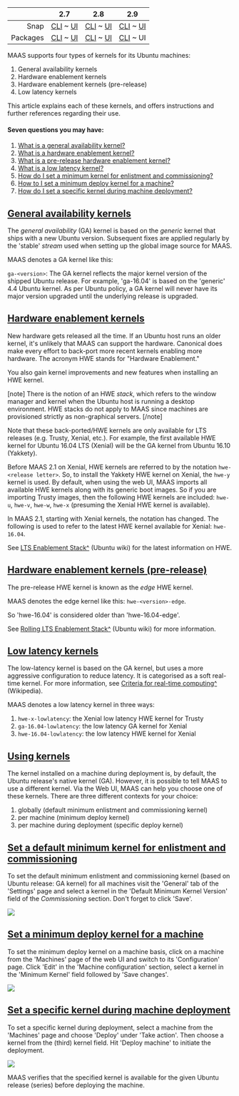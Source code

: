 <!-- deb-2-7-cli
||2.7|2.8|2.9|
|-----:|:-----:|:-----:|:-----:|
|Snap|[CLI](/t/ubuntu-kernels/3174) ~ [UI](/t/ubuntu-kernels/3175)|[CLI](/t/ubuntu-kernels/3176) ~ [UI](/t/ubuntu-kernels/3177)|[CLI](/t/ubuntu-kernels/3178) ~ [UI](/t/ubuntu-kernels/3179)|
|Packages|CLI ~ [UI](/t/ubuntu-kernels/3181)|[CLI](/t/ubuntu-kernels/3182) ~ [UI](/t/ubuntu-kernels/3183)|[CLI](/t/ubuntu-kernels/3184) ~ [UI](/t/ubuntu-kernels/3185)|
 deb-2-7-cli -->

<!-- deb-2-7-ui
||2.7|2.8|2.9|
|-----:|:-----:|:-----:|:-----:|
|Snap|[CLI](/t/ubuntu-kernels/3174) ~ [UI](/t/ubuntu-kernels/3175)|[CLI](/t/ubuntu-kernels/3176) ~ [UI](/t/ubuntu-kernels/3177)|[CLI](/t/ubuntu-kernels/3178) ~ [UI](/t/ubuntu-kernels/3179)|
|Packages|[CLI](/t/ubuntu-kernels/3180) ~ UI|[CLI](/t/ubuntu-kernels/3182) ~ [UI](/t/ubuntu-kernels/3183)|[CLI](/t/ubuntu-kernels/3184) ~ [UI](/t/ubuntu-kernels/3185)|
 deb-2-7-ui -->

<!-- deb-2-8-cli
||2.7|2.8|2.9|
|-----:|:-----:|:-----:|:-----:|
|Snap|[CLI](/t/ubuntu-kernels/3174) ~ [UI](/t/ubuntu-kernels/3175)|[CLI](/t/ubuntu-kernels/3176) ~ [UI](/t/ubuntu-kernels/3177)|[CLI](/t/ubuntu-kernels/3178) ~ [UI](/t/ubuntu-kernels/3179)|
|Packages|[CLI](/t/ubuntu-kernels/3180) ~ [UI](/t/ubuntu-kernels/3181)|CLI ~ [UI](/t/ubuntu-kernels/3183)|[CLI](/t/ubuntu-kernels/3184) ~ [UI](/t/ubuntu-kernels/3185)|
 deb-2-8-cli -->

<!-- deb-2-8-ui
||2.7|2.8|2.9|
|-----:|:-----:|:-----:|:-----:|
|Snap|[CLI](/t/ubuntu-kernels/3174) ~ [UI](/t/ubuntu-kernels/3175)|[CLI](/t/ubuntu-kernels/3176) ~ [UI](/t/ubuntu-kernels/3177)|[CLI](/t/ubuntu-kernels/3178) ~ [UI](/t/ubuntu-kernels/3179)|
|Packages|[CLI](/t/ubuntu-kernels/3180) ~ [UI](/t/ubuntu-kernels/3181)|[CLI](/t/ubuntu-kernels/3182) ~ UI|[CLI](/t/ubuntu-kernels/3184) ~ [UI](/t/ubuntu-kernels/3185)|
 deb-2-8-ui -->

<!-- deb-2-9-cli
||2.7|2.8|2.9|
|-----:|:-----:|:-----:|:-----:|
|Snap|[CLI](/t/ubuntu-kernels/3174) ~ [UI](/t/ubuntu-kernels/3175)|[CLI](/t/ubuntu-kernels/3176) ~ [UI](/t/ubuntu-kernels/3177)|[CLI](/t/ubuntu-kernels/3178) ~ [UI](/t/ubuntu-kernels/3179)|
|Packages|[CLI](/t/ubuntu-kernels/3180) ~ [UI](/t/ubuntu-kernels/3181)|[CLI](/t/ubuntu-kernels/3182) ~ [UI](/t/ubuntu-kernels/3183)|CLI ~ [UI](/t/ubuntu-kernels/3185)|
 deb-2-9-cli -->

||2.7|2.8|2.9|
|-----:|:-----:|:-----:|:-----:|
|Snap|[CLI](/t/ubuntu-kernels/3174) ~ [UI](/t/ubuntu-kernels/3175)|[CLI](/t/ubuntu-kernels/3176) ~ [UI](/t/ubuntu-kernels/3177)|[CLI](/t/ubuntu-kernels/3178) ~ [UI](/t/ubuntu-kernels/3179)|
|Packages|[CLI](/t/ubuntu-kernels/3180) ~ [UI](/t/ubuntu-kernels/3181)|[CLI](/t/ubuntu-kernels/3182) ~ [UI](/t/ubuntu-kernels/3183)|[CLI](/t/ubuntu-kernels/3184) ~ UI|

<!-- snap-2-7-cli
||2.7|2.8|2.9|
|-----:|:-----:|:-----:|:-----:|
|Snap|CLI ~ [UI](/t/ubuntu-kernels/3175)|[CLI](/t/ubuntu-kernels/3176) ~ [UI](/t/ubuntu-kernels/3177)|[CLI](/t/ubuntu-kernels/3178) ~ [UI](/t/ubuntu-kernels/3179)|
|Packages|[CLI](/t/ubuntu-kernels/3180) ~ [UI](/t/ubuntu-kernels/3181)|[CLI](/t/ubuntu-kernels/3182) ~ [UI](/t/ubuntu-kernels/3183)|[CLI](/t/ubuntu-kernels/3184) ~ [UI](/t/ubuntu-kernels/3185)|
 snap-2-7-cli -->

<!-- snap-2-7-ui
||2.7|2.8|2.9|
|-----:|:-----:|:-----:|:-----:|
|Snap|[CLI](/t/ubuntu-kernels/3174) ~ UI|[CLI](/t/ubuntu-kernels/3176) ~ [UI](/t/ubuntu-kernels/3177)|[CLI](/t/ubuntu-kernels/3178) ~ [UI](/t/ubuntu-kernels/3179)|
|Packages|[CLI](/t/ubuntu-kernels/3180) ~ [UI](/t/ubuntu-kernels/3181)|[CLI](/t/ubuntu-kernels/3182) ~ [UI](/t/ubuntu-kernels/3183)|[CLI](/t/ubuntu-kernels/3184) ~ [UI](/t/ubuntu-kernels/3185)|
 snap-2-7-ui -->

<!-- snap-2-8-cli
||2.7|2.8|2.9|
|-----:|:-----:|:-----:|:-----:|
|Snap|[CLI](/t/ubuntu-kernels/3174) ~ [UI](/t/ubuntu-kernels/3175)|CLI ~ [UI](/t/ubuntu-kernels/3177)|[CLI](/t/ubuntu-kernels/3178) ~ [UI](/t/ubuntu-kernels/3179)|
|Packages|[CLI](/t/ubuntu-kernels/3180) ~ [UI](/t/ubuntu-kernels/3181)|[CLI](/t/ubuntu-kernels/3182) ~ [UI](/t/ubuntu-kernels/3183)|[CLI](/t/ubuntu-kernels/3184) ~ [UI](/t/ubuntu-kernels/3185)|
 snap-2-8-cli -->

<!-- snap-2-8-ui
||2.7|2.8|2.9|
|-----:|:-----:|:-----:|:-----:|
|Snap|[CLI](/t/ubuntu-kernels/3174) ~ [UI](/t/ubuntu-kernels/3175)|[CLI](/t/ubuntu-kernels/3176) ~ UI|[CLI](/t/ubuntu-kernels/3178) ~ [UI](/t/ubuntu-kernels/3179)|
|Packages|[CLI](/t/ubuntu-kernels/3180) ~ [UI](/t/ubuntu-kernels/3181)|[CLI](/t/ubuntu-kernels/3182) ~ [UI](/t/ubuntu-kernels/3183)|[CLI](/t/ubuntu-kernels/3184) ~ [UI](/t/ubuntu-kernels/3185)|
 snap-2-8-ui -->

<!-- snap-2-9-cli
||2.7|2.8|2.9|
|-----:|:-----:|:-----:|:-----:|
|Snap|[CLI](/t/ubuntu-kernels/3174) ~ [UI](/t/ubuntu-kernels/3175)|[CLI](/t/ubuntu-kernels/3176) ~ [UI](/t/ubuntu-kernels/3177)|CLI ~ [UI](/t/ubuntu-kernels/3179)|
|Packages|[CLI](/t/ubuntu-kernels/3180) ~ [UI](/t/ubuntu-kernels/3181)|[CLI](/t/ubuntu-kernels/3182) ~ [UI](/t/ubuntu-kernels/3183)|[CLI](/t/ubuntu-kernels/3184) ~ [UI](/t/ubuntu-kernels/3185)|
 snap-2-9-cli -->

<!-- snap-2-9-ui
||2.7|2.8|2.9|
|-----:|:-----:|:-----:|:-----:|
|Snap|[CLI](/t/ubuntu-kernels/3174) ~ [UI](/t/ubuntu-kernels/3175)|[CLI](/t/ubuntu-kernels/3176) ~ [UI](/t/ubuntu-kernels/3177)|[CLI](/t/ubuntu-kernels/3178) ~ UI|
|Packages|[CLI](/t/ubuntu-kernels/3180) ~ [UI](/t/ubuntu-kernels/3181)|[CLI](/t/ubuntu-kernels/3182) ~ [UI](/t/ubuntu-kernels/3183)|[CLI](/t/ubuntu-kernels/3184) ~ [UI](/t/ubuntu-kernels/3185)|
 snap-2-9-ui -->

MAAS supports four types of kernels for its Ubuntu machines:

1.   General availability kernels
2.   Hardware enablement kernels
3.   Hardware enablement kernels (pre-release)
4.   Low latency kernels

This article explains each of these kernels, and offers instructions and further references regarding their use.

#### Seven questions you may have:

1. [What is a general availability kernel?](#heading--general-availability-kernels)
2. [What is a hardware enablement kernel?](#heading--hardware-enablement-kernels)
3. [What is a pre-release hardware enablement kernel?](#heading--hardware-enablement-kernels-pre-release)
4. [What is a low latency kernel?](#heading--low-latency-kernels)
5. [How do I set a minimum kernel for enlistment and commissioning?](#heading--set-a-default-minimum-kernel-for-enlistment-and-commissioning)
6. [How to I set a minimum deploy kernel for a machine?](#heading--set-a-minimum-deploy-kernel-for-a-machine)
7. [How do I set a specific kernel during machine deployment?](#heading--set-a-specific-kernel-during-machine-deployment)

<a href="#heading--general-availability-kernels"><h2 id="heading--general-availability-kernels">General availability kernels</h2></a>

The *general availability* (GA) kernel is based on the *generic* kernel that ships with a new Ubuntu version. Subsequent fixes are applied regularly by the 'stable' *stream* used when setting up the global image source for MAAS.

MAAS denotes a GA kernel like this:

`ga-<version>`: The GA kernel reflects the major kernel version of the shipped Ubuntu release. For example, 'ga-16.04' is based on the 'generic' 4.4 Ubuntu kernel. As per Ubuntu policy, a GA kernel will never have its major version upgraded until the underlying release is upgraded.

<a href="#heading--hardware-enablement-kernels"><h2 id="heading--hardware-enablement-kernels">Hardware enablement kernels</h2></a>

New hardware gets released all the time. If an Ubuntu host runs an older kernel, it's unlikely that MAAS can support the hardware. Canonical does make every effort to back-port more recent kernels enabling more hardware. The acronym HWE stands for "Hardware Enablement."

You also gain kernel improvements and new features when installing an HWE kernel.

[note]
There is the notion of an HWE *stack*, which refers to the window manager and kernel when the Ubuntu host is running a desktop environment. HWE stacks do not apply to MAAS since machines are provisioned strictly as non-graphical servers.
[/note]

Note that these back-ported/HWE kernels are only available for LTS releases (e.g. Trusty, Xenial, etc.). For example, the first available HWE kernel for Ubuntu 16.04 LTS (Xenial) will be the GA kernel from Ubuntu 16.10 (Yakkety).

Before MAAS 2.1 on Xenial, HWE kernels are referred to by the notation `hwe-<release letter>`. So, to install the Yakkety HWE kernel on Xenial, the `hwe-y` kernel is used. By default, when using the web UI, MAAS imports all available HWE kernels along with its generic boot images. So if you are importing Trusty images, then the following HWE kernels are included: `hwe-u`, `hwe-v`, `hwe-w`, `hwe-x` (presuming the Xenial HWE kernel is available).

In MAAS 2.1, starting with Xenial kernels, the notation has changed. The following is used to refer to the latest HWE kernel available for Xenial: `hwe-16.04`.

See [LTS Enablement Stack^](https://wiki.ubuntu.com/Kernel/LTSEnablementStack) (Ubuntu wiki) for the latest information on HWE.

<a href="#heading--hardware-enablement-kernels-pre-release"><h2 id="heading--hardware-enablement-kernels-pre-release">Hardware enablement kernels (pre-release)</h2></a>

The pre-release HWE kernel is known as the *edge* HWE kernel.

MAAS denotes the edge kernel like this: `hwe-<version>-edge`.

So 'hwe-16.04' is considered older than 'hwe-16.04-edge'.

See [Rolling LTS Enablement Stack^](https://wiki.ubuntu.com/Kernel/RollingLTSEnablementStack#hwe-16.04-edge) (Ubuntu wiki) for more information.

<a href="#heading--low-latency-kernels"><h2 id="heading--low-latency-kernels">Low latency kernels</h2></a>

The low-latency kernel is based on the GA kernel, but uses a more aggressive configuration to reduce latency. It is categorised as a soft real-time kernel. For more information, see [Criteria for real-time computing^](https://en.wikipedia.org/wiki/Real-time_computing#Criteria_for_real-time_computing) (Wikipedia).

MAAS denotes a low latency kernel in three ways:

1.   `hwe-x-lowlatency`: the Xenial low latency HWE kernel for Trusty
2.   `ga-16.04-lowlatency`: the low latency GA kernel for Xenial
3.   `hwe-16.04-lowlatency`: the low latency HWE kernel for Xenial

<a href="#heading--using-kernels"><h2 id="heading--using-kernels">Using kernels</h2></a>

The kernel installed on a machine during deployment is, by default, the Ubuntu release's native kernel (GA). However, it is possible to tell MAAS to use a different kernel. Via the Web UI, MAAS can help you choose one of these kernels.  There are three different contexts for your choice:

1.   globally (default minimum enlistment and commissioning kernel)
2.   per machine (minimum deploy kernel)
3.   per machine during deployment (specific deploy kernel)

<a href="#heading--set-a-default-minimum-kernel-for-enlistment-and-commissioning"><h2 id="heading--set-a-default-minimum-kernel-for-enlistment-and-commissioning">Set a default minimum kernel for enlistment and commissioning</h2></a>

To set the default minimum enlistment and commissioning kernel (based on Ubuntu release: GA kernel) for all machines visit the 'General' tab of the 'Settings' page and select a kernel in the 'Default Minimum Kernel Version' field of the *Commissioning* section. Don't forget to click 'Save'.

<a href="https://assets.ubuntu.com/v1/e0c7f298-nodes-kernels__2.6-default-minimum-kernel.png" target = "_blank"><img src="https://assets.ubuntu.com/v1/e0c7f298-nodes-kernels__2.6-default-minimum-kernel.png"></a>

<a href="#heading--set-a-minimum-deploy-kernel-for-a-machine"><h2 id="heading--set-a-minimum-deploy-kernel-for-a-machine">Set a minimum deploy kernel for a machine</h2></a>

To set the minimum deploy kernel on a machine basis, click on a machine from the 'Machines' page of the web UI and switch to its 'Configuration' page. Click 'Edit' in the 'Machine configuration' section, select a kernel in the 'Minimum Kernel' field followed by 'Save changes'.

<a href="https://assets.ubuntu.com/v1/e1016632-nodes-kernels__2.6-machine-minimum-kernel.png" target = "_blank"><img src="https://assets.ubuntu.com/v1/e1016632-nodes-kernels__2.6-machine-minimum-kernel.png"></a>

<a href="#heading--set-a-specific-kernel-during-machine-deployment"><h2 id="heading--set-a-specific-kernel-during-machine-deployment">Set a specific kernel during machine deployment</h2></a>

To set a specific kernel during deployment, select a machine from the 'Machines' page and choose 'Deploy' under 'Take action'. Then choose a kernel from the (third) kernel field. Hit 'Deploy machine' to initiate the deployment.

<a href="https://assets.ubuntu.com/v1/0d25737f-nodes-kernels__2.6-machine-during-deploy-kernel.png" target = "_blank"><img src="https://assets.ubuntu.com/v1/0d25737f-nodes-kernels__2.6-machine-during-deploy-kernel.png"></a>

MAAS verifies that the specified kernel is available for the given Ubuntu release (series) before deploying the machine.

<!-- snap-2-7-cli snap-2-8-cli snap-2-9-cli deb-2-7-cli deb-2-8-cli deb-2-9-cli
<a href="#heading--set-a-default-minimum-kernel-for-enlistment-and-commissioning"><h2 id="heading--set-a-default-minimum-kernel-for-enlistment-and-commissioning">Set a default minimum kernel for enlistment and commissioning</h2></a>

To set a default minimum kernel for all new and commissioned machines:

``` bash
maas $PROFILE maas set-config name=default_min_hwe_kernel value=$KERNEL
```

For example, to set it to the 16.04 GA kernel:

``` bash
maas $PROFILE maas set-config name=default_min_hwe_kernel value=ga-16.04
```

[note]
The command option `default_min_hwe_kernel` appears to apply to only HWE kernels but this is not the case.
[/note]

<a href="#heading--set-a-minimum-deploy-kernel-for-a-machine"><h2 id="heading--set-a-minimum-deploy-kernel-for-a-machine">Set a minimum deploy kernel for a machine</h2></a>

To set the minimum deploy kernel on a per-machine basis:

``` bash
maas $PROFILE machine update $SYSTEM_ID min_hwe_kernel=$HWE_KERNEL
```

For example, to set it to the HWE 16.04 kernel:

``` bash
maas $PROFILE machine update $SYSTEM_ID min_hwe_kernel=hwe-16.04
```

[note]
The command option `default_min_hwe_kernel` appears to apply to only HWE kernels but this is not the case.
[/note]

<a href="#heading--set-a-specific-kernel-during-machine-deployment"><h2 id="heading--set-a-specific-kernel-during-machine-deployment">Set a specific kernel during machine deployment</h2></a>

To set a specific kernel during the deployment of a machine:

``` bash
maas $PROFILE machine deploy $SYSTEM_ID distro_series=$SERIES hwe_kernel=$KERNEL
```

The operation will fail if the kernel specified by `hwe_kernel` is older than the kernel (possibly) given by `default_min_hwe_kernel`. Similarly, it will not work if the kernel is not available for the given distro series (such as 'hwe-16.10' for 'xenial').

For example, to deploy a Xenial node with the HWE 16.04 edge kernel:

``` bash
maas $PROFILE machine deploy $SYSTEM_ID distro_series=xenial hwe_kernel=hwe-16.04-edge
```

[note]
The command option `hwe_kernel` appears to apply to only HWE kernels but this is not the case.
[/note]
snap-2-7-cli snap-2-8-cli snap-2-9-cli deb-2-7-cli deb-2-8-cli deb-2-9-cli -->